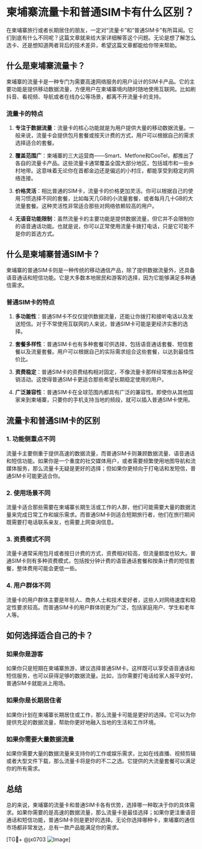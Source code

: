 # 柬埔寨流量卡和普通SIM卡有什么区别？

在柬埔寨旅行或者长期居住的朋友，一定对“流量卡”和“普通SIM卡”有所耳闻。它们到底有什么不同呢？这篇文章就来给大家详细解答这个问题。无论是想了解怎么选卡、还是想知道两者背后的技术差异，希望这篇文章都能给你带来帮助。

## 什么是柬埔寨流量卡？

柬埔寨的流量卡是一种专门为需要高速网络服务的用户设计的SIM卡产品。它的主要功能是提供移动数据流量，方便用户在柬埔寨境内随时随地使用互联网。比如刷抖音、看视频、导航或者在线办公等场景，都离不开流量卡的支持。

### 流量卡的特点

1. **专注于数据流量**：流量卡的核心功能就是为用户提供大量的移动数据流量。一般来说，流量卡会提供包月套餐或按天计费的方式，用户可以根据自己的需求选择适合的套餐。
   
2. **覆盖范围广**：柬埔寨的三大运营商——Smart、Metfone和CooTel，都推出了各自的流量卡产品。这些流量卡通常覆盖全国大部分地区，包括城市和一些乡村地带。这意味着无论你在首都金边还是偏远的小村庄，都能享受到稳定的网络连接。

3. **价格灵活**：相比普通的SIM卡，流量卡的价格更加灵活。你可以根据自己的使用习惯选择不同的套餐，比如每天几GB的小流量套餐，或者每月几十GB的大流量套餐。这种灵活性非常适合那些对网络依赖较高的用户。

4. **无语音功能限制**：虽然流量卡的主要功能是提供数据流量，但它并不会限制你的语音通话功能。也就是说，你可以正常使用流量卡拨打电话，只是它可能不是你的首选方式。

## 什么是柬埔寨普通SIM卡？

柬埔寨的普通SIM卡则是一种传统的移动通信产品，除了提供数据流量外，还具备语音通话和短信功能。它是大多数本地居民和游客的选择，因为它能够满足多种通信需求。

### 普通SIM卡的特点

1. **多功能性**：普通SIM卡不仅仅提供数据流量，还能让你拨打和接听电话以及发送短信。对于不常使用互联网的人来说，普通SIM卡可能是更经济实惠的选择。

2. **套餐多样性**：普通SIM卡也有多种套餐可供选择，包括语音通话套餐、短信套餐以及流量套餐。用户可以根据自己的实际需求组合这些套餐，以达到最佳性价比。

3. **资费稳定**：普通SIM卡的资费结构相对固定，不像流量卡那样经常推出各种促销活动。这使得普通SIM卡更适合那些希望长期稳定使用的用户。

4. **广泛兼容性**：普通SIM卡在全球范围内都具有广泛的兼容性。即使你从其他国家来到柬埔寨，只要你的手机支持当地的频段，就可以插入普通SIM卡使用。

## 流量卡和普通SIM卡的区别

### 1. 功能侧重点不同

流量卡主要侧重于提供高速的数据流量，而普通SIM卡则兼顾数据流量、语音通话和短信功能。如果你是一个重度的社交媒体用户，或者需要频繁使用地图导航和流媒体服务，那么流量卡无疑是更好的选择；但如果你更倾向于打电话和发短信，普通SIM卡可能更适合你。

### 2. 使用场景不同

流量卡适合那些需要在柬埔寨长期生活或工作的人群，他们可能需要大量的数据流量来完成日常工作和娱乐需求。而普通SIM卡则适合短期旅行者，他们在旅行期间既需要打电话联系亲友，也需要上网查询信息。

### 3. 资费模式不同

流量卡通常采用包月或者按日计费的方式，资费相对较高，但流量额度也较大。普通SIM卡则有多种资费模式，包括按分钟计费的语音通话套餐和按条计费的短信套餐，整体费用可能会更低一些。

### 4. 用户群体不同

流量卡的用户群体主要是年轻人、商务人士和技术爱好者，这些人对网络速度和稳定性要求较高。而普通SIM卡的用户群体则更为广泛，包括家庭用户、学生和老年人等。

## 如何选择适合自己的卡？

### 如果你是游客

如果你只是短期在柬埔寨旅游，建议选择普通SIM卡。这样既可以享受语音通话和短信服务，也可以获得足够的数据流量。比如，当你需要打电话给家人报平安时，普通SIM卡就能派上用场。

### 如果你是长期居住者

如果你计划在柬埔寨长期居住或工作，那么流量卡可能是更好的选择。它可以为你提供充足的数据流量，帮助你更好地融入当地的生活和工作环境。

### 如果你需要大量数据流量

如果你需要大量的数据流量来支持你的工作或娱乐需求，比如在线直播、视频剪辑或者大型文件下载，那么流量卡将是你的不二之选。它提供的大流量套餐可以满足你的所有需求。

## 总结

总的来说，柬埔寨的流量卡和普通SIM卡各有优势，选择哪一种取决于你的具体需求。如果你需要的是高速的数据流量，那么流量卡是最佳选择；如果你更注重语音通话和短信功能，普通SIM卡则是更好的选择。无论你选择哪种卡，柬埔寨的通信市场都非常发达，总有一款产品能满足你的需求。

[TG💪+ @jx0703 ![Image](https://github.com/user-attachments/assets/dbca1d08-cadb-493c-b0ec-ad6f7a83f270)]